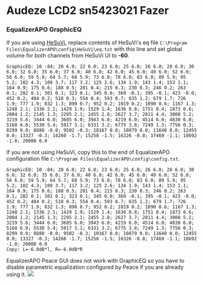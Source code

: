 # Audeze LCD2 sn5423021 Fazer
### EqualizerAPO GraphicEQ
If you are using [HeSuVi](https://sourceforge.net/projects/hesuvi/), replace contents of HeSuVi's eq file `C:\Program Files\EqualizerAPO\config\HeSuVi\eq.txt` with this line and set global volume for both channels from HeSuVi UI to **-60**.
```
GraphicEQ: 10 -84; 20 6.0; 22 6.0; 23 6.0; 25 6.0; 26 6.0; 28 6.0; 30 6.0; 32 6.0; 35 6.0; 37 6.0; 40 6.0; 42 6.0; 45 6.0; 49 6.0; 52 6.0; 56 6.0; 59 5.9; 64 5.7; 68 5.9; 73 6.0; 78 6.0; 83 6.0; 89 5.9; 95 5.2; 102 4.3; 109 3.7; 117 3.2; 125 2.6; 134 1.9; 143 1.4; 153 1.1; 164 0.9; 175 0.6; 188 0.5; 201 0.4; 215 0.3; 230 0.3; 246 0.2; 263 0.1; 282 0.1; 301 0.1; 323 0.1; 345 0.0; 369 -0.1; 395 -0.1; 423 -0.0; 452 0.2; 484 0.2; 518 0.3; 554 0.4; 593 0.7; 635 1.2; 679 1.7; 726 1.9; 777 1.9; 832 1.3; 890 0.7; 952 0.2; 1019 0.2; 1090 0.6; 1167 1.3; 1248 2.1; 1336 2.1; 1429 1.9; 1529 1.4; 1636 0.8; 1751 0.4; 1873 0.6; 2004 1.2; 2145 1.3; 2295 2.1; 2455 2.8; 2627 3.7; 2811 4.4; 3008 5.2; 3219 5.6; 3444 6.0; 3685 6.0; 3943 6.0; 4219 6.0; 4514 6.0; 4830 6.0; 5168 6.0; 5530 5.4; 5917 3.1; 6331 3.2; 6775 3.8; 7249 1.3; 7756 0.3; 8299 0.0; 8880 -0.0; 9502 -0.3; 10167 0.0; 10879 0.0; 11640 0.0; 12455 0.0; 13327 -0.3; 14260 -1.7; 15258 -1.5; 16326 -0.8; 17469 -1.1; 18692 -1.0; 20000 0.0
```
If you are not using HeSuVi, copy this to the end of EqualizerAPO configuration file `C:\Program Files\EqualizerAPO\config\config.txt`.
```
GraphicEQ: 10 -84; 20 6.0; 22 6.0; 23 6.0; 25 6.0; 26 6.0; 28 6.0; 30 6.0; 32 6.0; 35 6.0; 37 6.0; 40 6.0; 42 6.0; 45 6.0; 49 6.0; 52 6.0; 56 6.0; 59 5.9; 64 5.7; 68 5.9; 73 6.0; 78 6.0; 83 6.0; 89 5.9; 95 5.2; 102 4.3; 109 3.7; 117 3.2; 125 2.6; 134 1.9; 143 1.4; 153 1.1; 164 0.9; 175 0.6; 188 0.5; 201 0.4; 215 0.3; 230 0.3; 246 0.2; 263 0.1; 282 0.1; 301 0.1; 323 0.1; 345 0.0; 369 -0.1; 395 -0.1; 423 -0.0; 452 0.2; 484 0.2; 518 0.3; 554 0.4; 593 0.7; 635 1.2; 679 1.7; 726 1.9; 777 1.9; 832 1.3; 890 0.7; 952 0.2; 1019 0.2; 1090 0.6; 1167 1.3; 1248 2.1; 1336 2.1; 1429 1.9; 1529 1.4; 1636 0.8; 1751 0.4; 1873 0.6; 2004 1.2; 2145 1.3; 2295 2.1; 2455 2.8; 2627 3.7; 2811 4.4; 3008 5.2; 3219 5.6; 3444 6.0; 3685 6.0; 3943 6.0; 4219 6.0; 4514 6.0; 4830 6.0; 5168 6.0; 5530 5.4; 5917 3.1; 6331 3.2; 6775 3.8; 7249 1.3; 7756 0.3; 8299 0.0; 8880 -0.0; 9502 -0.3; 10167 0.0; 10879 0.0; 11640 0.0; 12455 0.0; 13327 -0.3; 14260 -1.7; 15258 -1.5; 16326 -0.8; 17469 -1.1; 18692 -1.0; 20000 0.0
Copy: L=-6.0dB*l, R=-6.0dB*R
```
EqualizerAPO Peace GUI does not work with GraphicEQ so you have to disable parametric equalization configured by Peace if you are already using it.
![](https://raw.githubusercontent.com/jaakkopasanen/AutoEq/master/results/Sonoma%20Model%20One/innerfidelity/onear/Audeze%20LCD2%20sn5423021%20Fazer/Audeze%20LCD2%20sn5423021%20Fazer.png)
